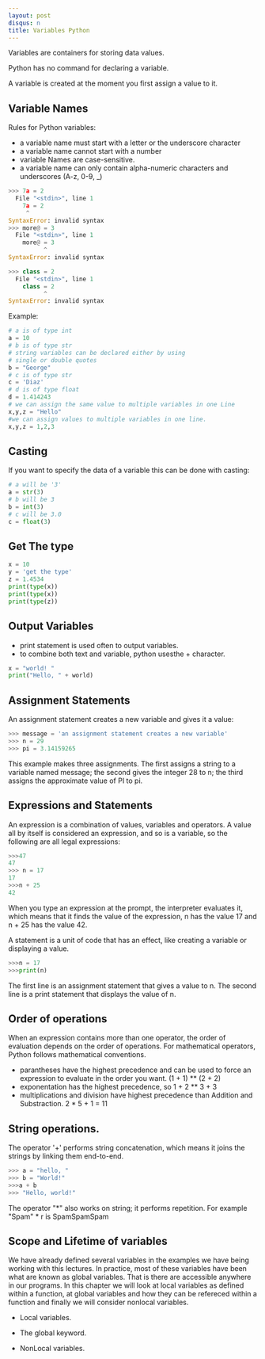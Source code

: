 ```yaml
---
layout: post
disqus: n
title: Variables Python
---
```


Variables are containers for storing data values.

Python has no command for declaring a variable.

A variable is created at the moment you first assign a value to it.

## Variable Names

Rules for Python variables:
- a variable name must start with a letter or the underscore character
- a variable name cannot start with a number
- variable Names are case-sensitive.
- a variable name can only contain alpha-numeric characters and underscores (A-z, 0-9, _)

```python
>>> 7a = 2
  File "<stdin>", line 1
    7a = 2
     ^
SyntaxError: invalid syntax
>>> more@ = 3
  File "<stdin>", line 1
    more@ = 3
          ^
SyntaxError: invalid syntax

>>> class = 2
  File "<stdin>", line 1
    class = 2
          ^
SyntaxError: invalid syntax
```


Example:
```python
# a is of type int
a = 10
# b is of type str
# string variables can be declared either by using
# single or double quotes
b = "George"
# c is of type str
c = 'Diaz'
# d is of type float
d = 1.414243
# we can assign the same value to multiple variables in one Line
x,y,z = "Hello"
#we can assign values to multiple variables in one line.
x,y,z = 1,2,3
```

## Casting

If you want to specify the data of a variable this can be done with casting:

```python
# a will be '3'
a = str(3)
# b will be 3
b = int(3)
# c will be 3.0
c = float(3)
```

## Get The type

```python
x = 10
y = 'get the type'
z = 1.4534
print(type(x))
print(type(x))
print(type(z))
```

## Output Variables

- print statement is used often to output variables.
- to combine both text and variable, python usesthe + character.
```python
x = "world! "
print("Hello, " + world)
```

## Assignment Statements

An assignment statement creates a new variable and gives it a value:

```python
>>> message = 'an assignment statement creates a new variable'
>>> n = 29
>>> pi = 3.14159265
```

This example makes three assignments. The first assigns
a string to a variable named message; the second gives the integer 28 to n; the third assigns the approximate value of PI to pi.

## Expressions and Statements

An expression is a combination of values, variables and operators. A value all by itself is considered an expression, and so is a variable, so the following are all legal expressions:

```python
>>>47
47
>>> n = 17
17
>>>n + 25
42
```

When you type an expression at the prompt, the interpreter evaluates it, which means that it finds the value of the expression, n has the value 17 and n + 25 has the value 42.

A statement is a unit of code that has an effect, like creating a variable or displaying a value.

```python
>>>n = 17
>>>print(n)
```

The first line is an assignment statement that gives a value to n. The second line is a print statement that displays the value of n.

## Order of operations

When an expression contains more than one operator, the order of evaluation depends on the order of operations. For mathematical operators, Python follows mathematical conventions.

- parantheses have the highest precedence and can be used to force an expression to evaluate in the order you want. (1 + 1) ** (2 + 2)
- exponentation has the highest precedence, so 1 + 2 ** 3 + 3
- multiplications and division have highest precedence than Addition and Substraction. 2 * 5 + 1 = 11

## String operations.

The operator '+' performs string concatenation, which means it joins the strings by linking them end-to-end.

```python
>>> a = "hello, "
>>> b = "World!"
>>>a + b
>>> "Hello, world!"
```

The operator "*" also works on string; it performs repetition. For example "Spam" * r is SpamSpamSpam

## Scope and Lifetime of variables

We have already defined several variables in the examples we have being working with this lectures. In practice, most of these variables have been
what are known as global variables. That is there are accessible anywhere in our programs. In this chapter we will look at local variables as defined within a function, at global variables and how they can be refereced within a function and finally we will consider nonlocal variables.

- Local variables.

- The global keyword.

- NonLocal variables.
